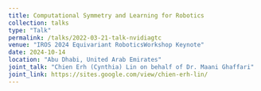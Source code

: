 ```yaml
---
title: Computational Symmetry and Learning for Robotics
collection: talks
type: "Talk"
permalink: /talks/2022-03-21-talk-nvidiagtc
venue: "IROS 2024 Equivariant RoboticsWorkshop Keynote"
date: 2024-10-14
location: "Abu Dhabi, United Arab Emirates"
joint_talk: "Chien Erh (Cynthia) Lin on behalf of Dr. Maani Ghaffari"
joint_link: https://sites.google.com/view/chien-erh-lin/
---
```


